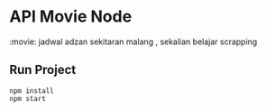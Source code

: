 # API Movie Node

:movie: jadwal adzan sekitaran malang , sekalian belajar scrapping


## Run Project 
```
npm install
npm start
